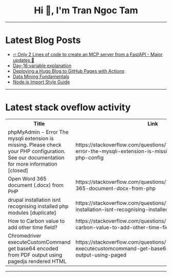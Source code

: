 <h1 align="center">Hi 👋, I'm Tran Ngoc Tam</h1>

---

# Latest Blog Posts 
<!-- BLOG-POST-LIST:START -->
- [🔥 Only 2 Lines of code to create an MCP server from a FastAPI - Major updates 🚀](https://dev.to/makhlevich/only-2-lines-of-code-to-create-an-mcp-server-from-a-fastapi-major-updates-3p03)
- [Day-16:variable explanation](https://dev.to/pavithra_c_butterfly/day-16variable-explanation-52ao)
- [Deploying a Hugo Blog to GitHub Pages with Actions](https://dev.to/nexo-tech/deploying-a-hugo-blog-to-github-pages-with-actions-13pa)
- [Data Mining Fundamentals](https://dev.to/souhaillaghchimdev/data-mining-fundamentals-3npe)
- [Node.js Import Style Guide](https://dev.to/boonyaritiamsaard/nodejs-import-style-guide-56ck)
<!-- BLOG-POST-LIST:END -->

---

# Latest stack oveflow activity
<table>
  <tr><th>Title</th><th>Link</th></tr>
  <!-- STACKOVERFLOW:START --><tr><td>phpMyAdmin - Error The mysqli extension is missing. Please check your PHP configuration. See our documentation for more information [closed]</td><td>https://stackoverflow.com/questions/79566827/phpmyadmin-error-the-mysqli-extension-is-missing-please-check-your-php-config</td></tr><tr><td>Open Word 365 document &lpar;.docx&rpar; from PHP</td><td>https://stackoverflow.com/questions/79566766/open-word-365-document-docx-from-php</td></tr><tr><td>drupal installation isnt recognising installed php modules [duplicate]</td><td>https://stackoverflow.com/questions/79566604/drupal-installation-isnt-recognising-installed-php-modules</td></tr><tr><td>How to Carbon value to add other time field?</td><td>https://stackoverflow.com/questions/79566577/how-to-carbon-value-to-add-other-time-field</td></tr><tr><td>Chromedriver executeCustomCommand get base64 encoded from PDF output using pagedjs rendered HTML</td><td>https://stackoverflow.com/questions/79566500/chromedriver-executecustomcommand-get-base64-encoded-from-pdf-output-using-paged</td></tr><!-- STACKOVERFLOW:END -->
</table>

---



